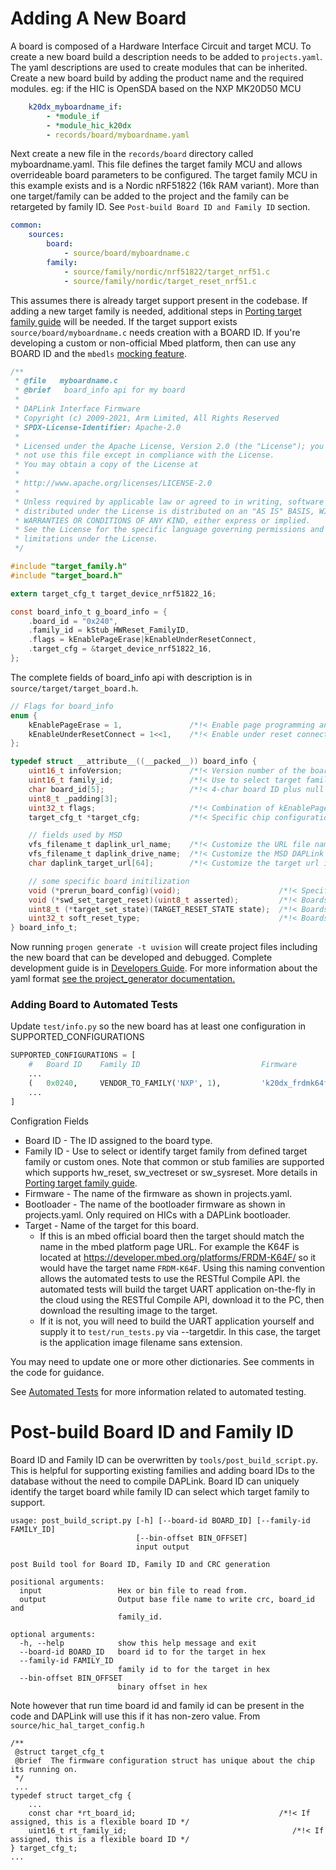 # Adding A New Board
A board is composed of a Hardware Interface Circuit and target MCU. To create a new board build a description needs to be added to `projects.yaml`. The yaml descriptions are used to create modules that can be inherited. Create a new board build by adding the product name and the required modules. eg: if the HIC is OpenSDA based on the NXP MK20D50 MCU

```yaml
    k20dx_myboardname_if:
        - *module_if
        - *module_hic_k20dx
        - records/board/myboardname.yaml
```

Next create a new file in the `records/board` directory called myboardname.yaml. This file defines the target family MCU and allows overrideable board parameters to be configured. The target family MCU in this example exists and is a Nordic nRF51822 (16k RAM variant). More than one target/family can be added to the project and the family can be retargeted by family ID. See `Post-build Board ID and Family ID` section.

```yaml
common:
    sources:
        board:
            - source/board/myboardname.c
        family:
            - source/family/nordic/nrf51822/target_nrf51.c
            - source/family/nordic/target_reset_nrf51.c
```

This assumes there is already target support present in the codebase. If adding a new target family is needed, additional steps in [Porting target family guide](PORT_TARGET_FAMILY.md) will be needed. If the target support exists `source/board/myboardname.c` needs creation with a BOARD ID. If you're developing a custom or non-official Mbed platform, then can use any BOARD ID and the `mbedls` [mocking feature](https://github.com/ARMmbed/mbed-os-tools/blob/master/packages/mbed-ls/README.md#mocking-renaming-platforms).
```c
/**
 * @file   myboardname.c
 * @brief   board_info api for my board
 *
 * DAPLink Interface Firmware
 * Copyright (c) 2009-2021, Arm Limited, All Rights Reserved
 * SPDX-License-Identifier: Apache-2.0
 *
 * Licensed under the Apache License, Version 2.0 (the "License"); you may
 * not use this file except in compliance with the License.
 * You may obtain a copy of the License at
 *
 * http://www.apache.org/licenses/LICENSE-2.0
 *
 * Unless required by applicable law or agreed to in writing, software
 * distributed under the License is distributed on an "AS IS" BASIS, WITHOUT
 * WARRANTIES OR CONDITIONS OF ANY KIND, either express or implied.
 * See the License for the specific language governing permissions and
 * limitations under the License.
 */

#include "target_family.h"
#include "target_board.h"

extern target_cfg_t target_device_nrf51822_16;

const board_info_t g_board_info = {
    .board_id = "0x240",
    .family_id = kStub_HWReset_FamilyID,
    .flags = kEnablePageErase|kEnableUnderResetConnect,
    .target_cfg = &target_device_nrf51822_16,
};
```
The complete fields of board_info api with description is in `source/target/target_board.h`.
```c
// Flags for board_info
enum {
    kEnablePageErase = 1,               /*!< Enable page programming and sector erase for drag and drop */
    kEnableUnderResetConnect = 1<<1,    /*!< Enable under reset connection when enabling debug mode */
};

typedef struct __attribute__((__packed__)) board_info {
    uint16_t infoVersion;               /*!< Version number of the board */
    uint16_t family_id;                 /*!< Use to select target family from defined target family ids */
    char board_id[5];                   /*!< 4-char board ID plus null terminator */
    uint8_t _padding[3];
    uint32_t flags;                     /*!< Combination of kEnablePageErase and kEnableUnderResetConnect */
    target_cfg_t *target_cfg;           /*!< Specific chip configuration for the target and enables MSD when non-NULL */

    // fields used by MSD
    vfs_filename_t daplink_url_name;    /*!< Customize the URL file name */
    vfs_filename_t daplink_drive_name;  /*!< Customize the MSD DAPLink drive name */
    char daplink_target_url[64];        /*!< Customize the target url in DETAILS.TXT */

    // some specific board initilization
    void (*prerun_board_config)(void);                      /*!< Specific board debug/ID related initialization */
    void (*swd_set_target_reset)(uint8_t asserted);         /*!< Boards can customize how to send reset to the target precedence over target family */
    uint8_t (*target_set_state)(TARGET_RESET_STATE state);  /*!< Boards can customize target debug states in target_reset.h precedence over target family */
    uint32_t soft_reset_type;                               /*!< Boards can override software reset type to VECTRESET or SYSRESETREQ */
} board_info_t;
```
Now running `progen generate -t uvision` will create project files including the new board that can be developed and debugged. Complete development guide is in [Developers Guide](DEVELOPERS-GUIDE.md). For more information about the yaml format [see the project_generator documentation.](https://github.com/project-generator/project_generator/wiki/Getting_started)

### Adding Board to Automated Tests
Update `test/info.py` so the new board has at least one configuration in SUPPORTED_CONFIGURATIONS
```python
SUPPORTED_CONFIGURATIONS = [
    #   Board ID    Family ID                           Firmware                                    Bootloader          Target
    ...
    (   0x0240,     VENDOR_TO_FAMILY('NXP', 1),         'k20dx_frdmk64f_if',                        'k20dx_bl',         'FRDM-K64F'                             ),
    ...
]
```
Configration Fields
* Board ID - The ID assigned to the board type.
* Family ID - Use to select or identify target family from defined target family or custom ones. Note that common or stub families are supported which supports hw_reset, sw_vectreset or sw_sysreset. More details in [Porting target family guide](PORT_TARGET_FAMILY.md).
* Firmware - The name of the firmware as shown in projects.yaml.
* Bootloader - The name of the bootloader firmware as shown in projects.yaml. Only required on HICs with a DAPLink bootloader.
* Target - Name of the target for this board.
    * If this is an mbed official board then the target should match the name in the mbed platform page URL. For example the K64F is located at https://developer.mbed.org/platforms/FRDM-K64F/ so it would have the target name `FRDM-K64F`. Using this naming convention allows the automated tests to use the RESTful Compile API. the automated tests will build the target UART application on-the-fly in the cloud using the RESTful Compile API, download it to the PC, then download the resulting image to the target.
    * If it is not, you will need to build the UART application yourself and supply it to `test/run_tests.py` via --targetdir. In this case, the target is the application image filename sans extension.

You may need to update one or more other dictionaries. See comments in the code for guidance.

See [Automated Tests](AUTOMATED_TESTS.md) for more information related to automated testing.

# Post-build Board ID and Family ID
Board ID and Family ID can be overwritten by `tools/post_build_script.py`. This is helpful for supporting existing families and adding board IDs to the database without the need to compile DAPLink. Board ID can uniquely identify the target board while family ID can select which target family to support.
```
usage: post_build_script.py [-h] [--board-id BOARD_ID] [--family-id FAMILY_ID]
                            [--bin-offset BIN_OFFSET]
                            input output

post Build tool for Board ID, Family ID and CRC generation

positional arguments:
  input                 Hex or bin file to read from.
  output                Output base file name to write crc, board_id and
                        family_id.

optional arguments:
  -h, --help            show this help message and exit
  --board-id BOARD_ID   board id to for the target in hex
  --family-id FAMILY_ID
                        family id to for the target in hex
  --bin-offset BIN_OFFSET
                        binary offset in hex
```
Note however that run time board id and family id can be present in the code and DAPLink will use this if it has non-zero value. From `source/hic_hal_target_config.h`
```
/**
 @struct target_cfg_t
 @brief  The firmware configuration struct has unique about the chip its running on.
 */
 ...
typedef struct target_cfg {
    ...
    const char *rt_board_id;                                /*!< If assigned, this is a flexible board ID */
    uint16_t rt_family_id;                                     /*!< If assigned, this is a flexible board ID */
} target_cfg_t;
...
```

